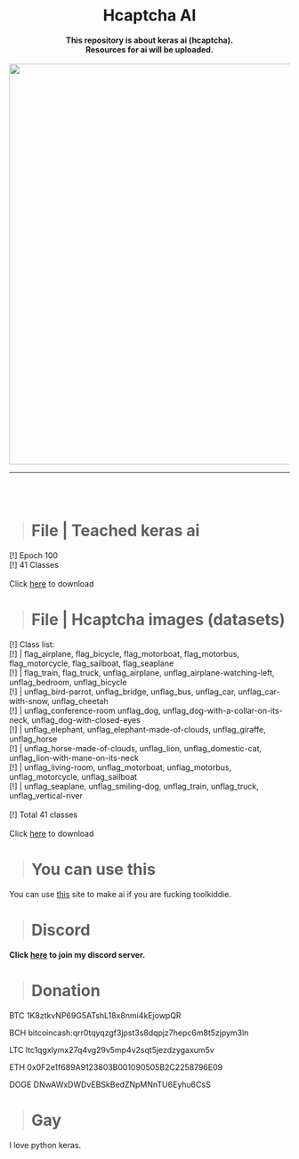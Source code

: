 <h1 align="center">Hcaptcha AI</h1>

<p align='center'>
  <b>This repository is about keras ai (hcaptcha).</b><br>
  <b>Resources for ai will be uploaded.</b><br>
  <br>
  <img src='https://cdn.discordapp.com/attachments/930627015399317564/1007624147708432464/banner-1544x500.png?size=4096' style="width: 75vw;">
</p>

----

<br><br>

> # File | Teached keras ai

<p>
  [!] Epoch 100<br>
  [!] 41 Classes<br>
  <br>
  Click <a href="https://jh-shop.kr/private/hcaptcha/learned_h5/keras_2022-08-11_1.h5">here</a> to download
</p>

> # File | Hcaptcha images (datasets)

<p>
  [!] Class list:<br>
  [!] |  flag_airplane, flag_bicycle, flag_motorboat, flag_motorbus, flag_motorcycle, flag_sailboat, flag_seaplane<br>
  [!] |  flag_train, flag_truck, unflag_airplane, unflag_airplane-watching-left, unflag_bedroom, unflag_bicycle<br>
  [!] |  unflag_bird-parrot, unflag_bridge, unflag_bus, unflag_car, unflag_car-with-snow, unflag_cheetah<br>
  [!] |  unflag_conference-room unflag_dog, unflag_dog-with-a-collar-on-its-neck, unflag_dog-with-closed-eyes<br>
  [!] |  unflag_elephant, unflag_elephant-made-of-clouds, unflag_giraffe, unflag_horse<br>
  [!] |  unflag_horse-made-of-clouds, unflag_lion, unflag_domestic-cat, unflag_lion-with-mane-on-its-neck<br>
  [!] |  unflag_living-room, unflag_motorboat, unflag_motorbus, unflag_motorcycle, unflag_sailboat<br>
  [!] |  unflag_seaplane, unflag_smiling-dog, unflag_train, unflag_truck, unflag_vertical-river<br>
  <br>
  [!] Total 41 classes<br>
  <br>
  Click <a href="https://jh-shop.kr/private/hcaptcha/images_tgz/hcaptcha_2022-08-12_2.tgz">here</a> to download
</p>

> # You can use this

You can use <a href="https://teachablemachine.withgoogle.com/">this</a> site to make ai if you are fucking toolkiddie.

> # Discord

<p>
  <b>Click <a href="https://jh-shop.kr/discord">here</a> to join my discord server.</b>
</p>

> # Donation

BTC 1K8ztkvNP69G5ATshL18x8nmi4kEjowpQR<br>

BCH bitcoincash:qrr0tqyqzgf3jpst3s8dqpjz7hepc6m8t5zjpym3ln<br>

LTC ltc1qgxlymx27q4vg29v5mp4v2sqt5jezdzygaxum5v

ETH 0x0F2e1f689A9123803B001090505B2C2258796E09<br>

DOGE DNwAWxDWDvEBSkBedZNpMNnTU6Eyhu6CsS

> # Gay

I love python keras.<br>
